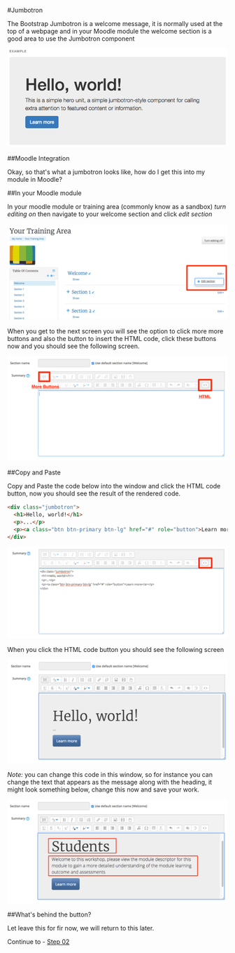 #Jumbotron

The Bootstrap Jumbotron is a welcome message, it is normally used at the top of a webpage and in your Moodle module the welcome section is a good area to use the Jumbotron component  

![](img/01.png) 

##Moodle Integration

Okay, so that's what a jumbotron looks like, how do I get this into my module in Moodle?

##In your Moodle module

In your moodle module or training area (commonly know as a sandbox) *turn editing on* then navigate to your welcome section and click *edit section*

![](img/02.png) 

When you get to the next screen you will see the option to click more more buttons and also the button to insert the HTML code, click these buttons now and you should see the following screen.

![](img/03.png) 

##Copy and Paste

Copy and Paste the code below into the window and click the HTML code button, now you should see the result of the rendered code.

~~~HTML
<div class="jumbotron">
  <h1>Hello, world!</h1>
  <p>...</p>
  <p><a class="btn btn-primary btn-lg" href="#" role="button">Learn more</a></p>
</div>
~~~

![](img/04.png)

When you click the HTML code button you should see the following screen

![](img/05.png)

*Note:* you can change this code in this window, so for instance you can change the text that appears as the message along with the heading, it might look something below, change this now and save your work.

![](img/06.png)

##What's behind the button?

Let leave this for fir now, we will return to this later.

Continue to - [Step 02](#/02)




